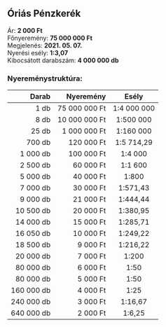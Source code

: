 ## Óriás Pénzkerék

Ár: **2 000 Ft**<br/>
Főnyeremény: **75 000 000 Ft**<br/>
Megjelenés: **2021. 05. 07.**<br/>
Nyerési esély: **1:3,07**<br/>
Kibocsátott darabszám: **4 000 000 db**<br/>

### Nyereménystruktúra:
Darab|Nyeremény|Esély
---:|---:|:---:
1 db|75 000 000 Ft|1:4 000 000
8 db|10 000 000 Ft|1:500 000
25 db|1 000 000 Ft|1:160 000
700 db|120 000 Ft|1:5 714,29
1 000 db|100 000 Ft|1:4 000
2 500 db|60 000 Ft|1:1 600
5 000 db|40 000 Ft|1:800
7 000 db|30 000 Ft|1:571,43
9 000 db|21 000 Ft|1:444,44
10 500 db|20 000 Ft|1:380,95
14 000 db|15 000 Ft|1:285,71
16 050 db|10 000 Ft|1:249,22
18 500 db|9 000 Ft|1:216,22
20 000 db|7 000 Ft|1:200
80 000 db|6 000 Ft|1:50
80 000 db|5 000 Ft|1:50
160 000 db|4 000 Ft|1:25
240 000 db|3 000 Ft|1:16,67
640 000 db|2 000 Ft|1:6,25
